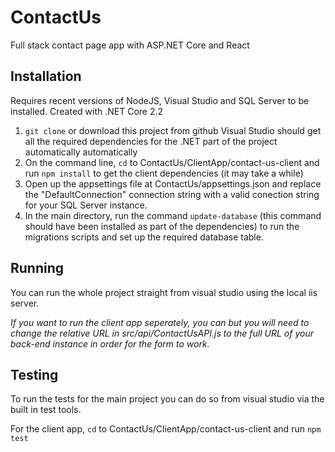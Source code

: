 # ContactUs
Full stack contact page app with ASP.NET Core and React

## Installation
Requires recent versions of NodeJS, Visual Studio and SQL Server to be installed.
Created with .NET Core 2.2

1) `git clone` or download this project from github
Visual Studio should get all the required dependencies for the .NET part of the project automatically automatically
2) On the command line, `cd` to ContactUs/ClientApp/contact-us-client and run `npm install` to get the client dependencies (it may take a while)
3) Open up the appsettings file at ContactUs/appsettings.json and replace the "DefaultConnection" connection string with a valid conection string for your SQL Server instance.
4) In the main directory, run the command `update-database` (this command should have been installed as part of the dependencies) to run the migrations scripts and set up the required database table.

## Running
You can run the whole project straight from visual studio using the local iis server.

*If you want to run the client app seperately, you can but you will need to change the relative URL in src/api/ContactUsAPI.js to the full URL of your back-end instance in order for the form to work.*

## Testing
To run the tests for the main project you can do so from visual studio via the built in test tools.

For the client app, `cd` to ContactUs/ClientApp/contact-us-client and run `npm test`
